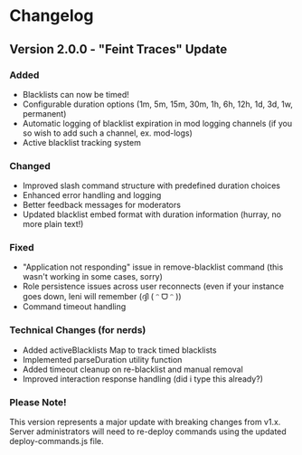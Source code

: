 # Changelog

## Version 2.0.0 - "Feint Traces" Update

### Added
- Blacklists can now be timed!
- Configurable duration options (1m, 5m, 15m, 30m, 1h, 6h, 12h, 1d, 3d, 1w, permanent)
- Automatic logging of blacklist expiration in mod logging channels (if you so wish to add such a channel, ex. mod-logs)
- Active blacklist tracking system

### Changed
- Improved slash command structure with predefined duration choices
- Enhanced error handling and logging
- Better feedback messages for moderators
- Updated blacklist embed format with duration information (hurray, no more plain text!)

### Fixed
- "Application not responding" issue in remove-blacklist command (this wasn't working in some cases, sorry)
- Role persistence issues across user reconnects (even if your instance goes down, leni will remember (ദ്ദി ( ᵔ ᗜ ᵔ ))
- Command timeout handling

### Technical Changes (for nerds)
- Added activeBlacklists Map to track timed blacklists
- Implemented parseDuration utility function
- Added timeout cleanup on re-blacklist and manual removal
- Improved interaction response handling (did i type this already?)

### Please Note!
This version represents a major update with breaking changes from v1.x. Server administrators will need to re-deploy commands using the updated deploy-commands.js file.
